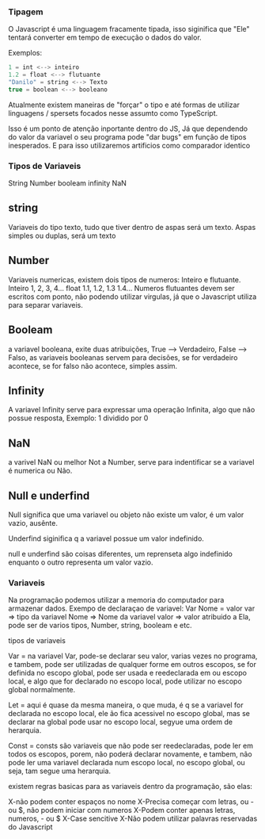 ### Tipagem

O Javascript é uma linguagem fracamente tipada, isso siginifica que "Ele" 
tentará converter em tempo de execução o dados do valor.

Exemplos:

```javascript
1 = int <--> inteiro
1.2 = float <--> flutuante
"Danilo" = string <--> Texto
true = boolean <--> booleano
```

Atualmente existem maneiras de "forçar" o tipo e até formas de utilizar linguagens / spersets
focados nesse assumto como TypeScript.

Isso é um ponto de atenção inportante dentro do JS, Já que dependendo do valor da variavel o seu programa pode 
"dar bugs" em função de tipos inesperados. E para isso utilizaremos artificios como comparador identico 

### Tipos de Variaveis

String
Number
booleam
infinity
NaN

## string

Variaveis do tipo texto, tudo que tiver dentro de aspas será um texto.
Aspas simples ou duplas, será um texto

## Number

Variaveis numericas, existem dois tipos de numeros: Inteiro e flutuante.
Inteiro 1, 2, 3, 4...
float 1.1, 1.2, 1.3 1.4... Numeros flutuantes devem ser escritos com ponto, não podendo utilizar virgulas,
já que o Javascript utiliza para separar variaveis.

## Booleam

a variavel booleana, exite duas atribuições, True --> Verdadeiro, False --> Falso,
as variaveis booleanas servem para decisões, se for verdadeiro acontece, se for falso não acontece,
simples assim.

## Infinity 

A variavel Infinity serve para expressar uma operação Infinita, algo que não possue resposta,
Exemplo: 1 dividido por 0

## NaN

a varivel NaN ou melhor Not a Number, serve para indentificar se a variavel é numerica ou Não.

## Null e underfind

Null significa que uma variavel ou objeto não existe um valor, é um valor vazio, ausênte.

Underfind siginifica q a variavel possue um valor indefinido. 

null e underfind são coisas diferentes, um reprenseta algo indefinido enquanto o outro representa um valor vazio.
         
### Variaveis

Na programação podemos utilizar a memoria do computador para armazenar dados.
Exempo de declaraçao de variavel: Var Nome = valor
var => tipo da variavel
Nome => Nome da variavel
valor => valor atribuido a Ela, pode ser de varios tipos, Number, string, booleam e etc.

tipos de variaveis

Var = na variavel Var, pode-se declarar seu valor, varias vezes no programa, e tambem, pode ser utilizadas de qualquer forme em outros escopos, se for definida no escopo global, pode ser usada e reedeclarada em ou escopo local, e algo que for declarado no escopo local, pode utilizar no escopo global normalmente.

Let = aqui é quase da mesma maneira, o que muda, é q se a variavel for declarada no escopo local, ele ão fica acessivel no escopo
global, mas se declarar na global pode usar no escopo local, segyue uma ordem de herarquia.

Const = consts são variaveis que não pode ser reedeclaradas, pode ler em todos os escopos, porem, não poderá declarar novamente, 
e tambem, não pode ler uma variavel declarada num escopo local, no escopo global, ou seja, tam segue uma herarquia.

existem regras basicas para as variaveis dentro da programação, são elas:

X-não podem conter espaços no nome
X-Precisa começar com letras, ou - ou $, não podem iniciar com numeros
X-Podem conter apenas letras, numeros, - ou $
X-Case sencitive
X-Não podem utilizar palavras reservadas do Javascript
